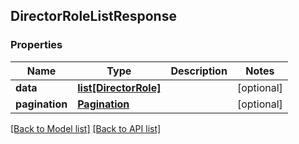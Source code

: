 ## DirectorRoleListResponse

### Properties
Name | Type | Description | Notes
------------ | ------------- | ------------- | -------------
**data** | [**list[DirectorRole]**](#DirectorRole) |  | [optional] 
**pagination** | [**Pagination**](#Pagination) |  | [optional] 

[[Back to Model list]](#documentation-for-models) [[Back to API list]](#documentation-for-api-endpoints)


